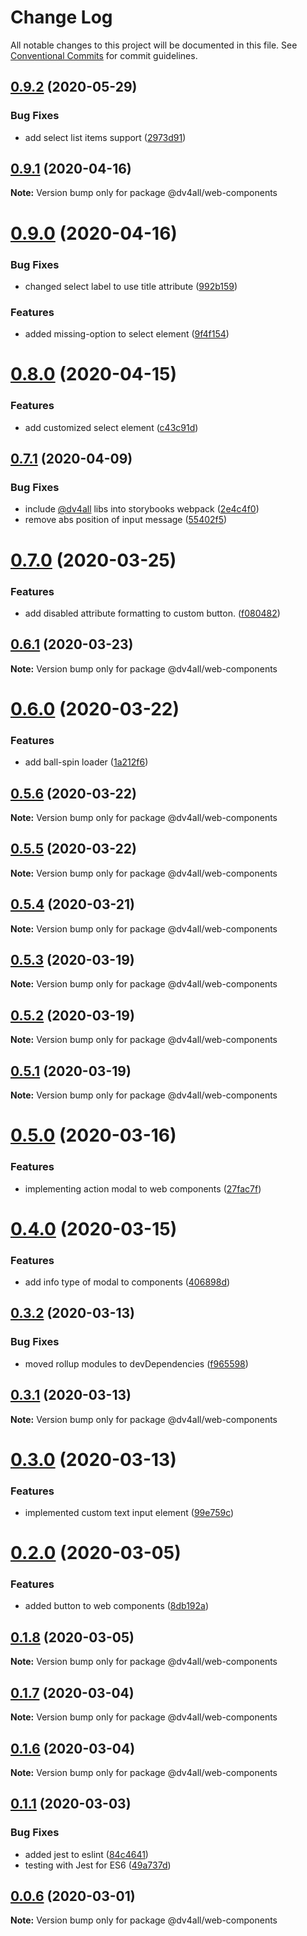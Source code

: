 # Change Log

All notable changes to this project will be documented in this file.
See [Conventional Commits](https://conventionalcommits.org) for commit guidelines.

## [0.9.2](https://github.com/dmijatovic/dv4all-wcp-lerna/compare/@dv4all/web-components@0.9.1...@dv4all/web-components@0.9.2) (2020-05-29)


### Bug Fixes

* add select list items support ([2973d91](https://github.com/dmijatovic/dv4all-wcp-lerna/commit/2973d91f35ea2c1d9e0ef51bd0e021dcd6aa698e))





## [0.9.1](https://github.com/dmijatovic/dv4all-wcp-lerna/compare/@dv4all/web-components@0.9.0...@dv4all/web-components@0.9.1) (2020-04-16)

**Note:** Version bump only for package @dv4all/web-components





# [0.9.0](https://github.com/dmijatovic/dv4all-wcp-lerna/compare/@dv4all/web-components@0.8.0...@dv4all/web-components@0.9.0) (2020-04-16)


### Bug Fixes

* changed select label to use title attribute ([992b159](https://github.com/dmijatovic/dv4all-wcp-lerna/commit/992b1590de002a5428c5a3357da57d7f8384a0c7))


### Features

* added missing-option to select element ([9f4f154](https://github.com/dmijatovic/dv4all-wcp-lerna/commit/9f4f15475dd447ebdd755119bba140064a81be78))





# [0.8.0](https://github.com/dmijatovic/dv4all-wcp-lerna/compare/@dv4all/web-components@0.7.1...@dv4all/web-components@0.8.0) (2020-04-15)


### Features

* add customized select element ([c43c91d](https://github.com/dmijatovic/dv4all-wcp-lerna/commit/c43c91df666e6392df92aa9b4a2656ce536373af))





## [0.7.1](https://github.com/dmijatovic/dv4all-wcp-lerna/compare/@dv4all/web-components@0.7.0...@dv4all/web-components@0.7.1) (2020-04-09)


### Bug Fixes

* include [@dv4all](https://github.com/dv4all) libs into storybooks webpack ([2e4c4f0](https://github.com/dmijatovic/dv4all-wcp-lerna/commit/2e4c4f0d7d3ed5fe25722b6bee2426be51f6aa05))
* remove abs position of input message ([55402f5](https://github.com/dmijatovic/dv4all-wcp-lerna/commit/55402f510b18237e0081deec500e3b548ca48746))





# [0.7.0](https://github.com/dmijatovic/dv4all-wcp-lerna/compare/@dv4all/web-components@0.6.1...@dv4all/web-components@0.7.0) (2020-03-25)


### Features

* add disabled attribute formatting to custom button. ([f080482](https://github.com/dmijatovic/dv4all-wcp-lerna/commit/f080482eaf0520f0148659f70259084914f7733f))





## [0.6.1](https://github.com/dmijatovic/dv4all-wcp-lerna/compare/@dv4all/web-components@0.6.0...@dv4all/web-components@0.6.1) (2020-03-23)

**Note:** Version bump only for package @dv4all/web-components





# [0.6.0](https://github.com/dmijatovic/dv4all-wcp-lerna/compare/@dv4all/web-components@0.5.6...@dv4all/web-components@0.6.0) (2020-03-22)


### Features

* add ball-spin loader ([1a212f6](https://github.com/dmijatovic/dv4all-wcp-lerna/commit/1a212f645626b6ac1ac7246d1473cffa6bd41c55))





## [0.5.6](https://github.com/dmijatovic/dv4all-wcp-lerna/compare/@dv4all/web-components@0.5.5...@dv4all/web-components@0.5.6) (2020-03-22)

**Note:** Version bump only for package @dv4all/web-components





## [0.5.5](https://github.com/dmijatovic/dv4all-wcp-lerna/compare/@dv4all/web-components@0.5.4...@dv4all/web-components@0.5.5) (2020-03-22)

**Note:** Version bump only for package @dv4all/web-components





## [0.5.4](https://github.com/dmijatovic/dv4all-wcp/compare/@dv4all/web-components@0.5.3...@dv4all/web-components@0.5.4) (2020-03-21)

**Note:** Version bump only for package @dv4all/web-components

## [0.5.3](https://github.com/dmijatovic/dv4all-wcp/compare/@dv4all/web-components@0.5.2...@dv4all/web-components@0.5.3) (2020-03-19)

**Note:** Version bump only for package @dv4all/web-components

## [0.5.2](https://github.com/dmijatovic/dv4all-wcp/compare/@dv4all/web-components@0.5.1...@dv4all/web-components@0.5.2) (2020-03-19)

**Note:** Version bump only for package @dv4all/web-components

## [0.5.1](https://github.com/dmijatovic/dv4all-wcp/compare/@dv4all/web-components@0.5.0...@dv4all/web-components@0.5.1) (2020-03-19)

**Note:** Version bump only for package @dv4all/web-components

# [0.5.0](https://github.com/dmijatovic/dv4all-wcp/compare/@dv4all/web-components@0.4.0...@dv4all/web-components@0.5.0) (2020-03-16)

### Features

- implementing action modal to web components ([27fac7f](https://github.com/dmijatovic/dv4all-wcp/commit/27fac7f910b41e1898310402f433eee48230b031))

# [0.4.0](https://github.com/dmijatovic/dv4all-wcp/compare/@dv4all/web-components@0.3.2...@dv4all/web-components@0.4.0) (2020-03-15)

### Features

- add info type of modal to components ([406898d](https://github.com/dmijatovic/dv4all-wcp/commit/406898dd7cbfc639f309926855039e82b4dd4136))

## [0.3.2](https://github.com/dmijatovic/dv4all-wcp/compare/@dv4all/web-components@0.3.1...@dv4all/web-components@0.3.2) (2020-03-13)

### Bug Fixes

- moved rollup modules to devDependencies ([f965598](https://github.com/dmijatovic/dv4all-wcp/commit/f965598c3c3587b393dfb57b6e05e2b8326a77d5))

## [0.3.1](https://github.com/dmijatovic/dv4all-wcp/compare/@dv4all/web-components@0.3.0...@dv4all/web-components@0.3.1) (2020-03-13)

**Note:** Version bump only for package @dv4all/web-components

# [0.3.0](https://github.com/dmijatovic/dv4all-wcp/compare/@dv4all/web-components@0.2.0...@dv4all/web-components@0.3.0) (2020-03-13)

### Features

- implemented custom text input element ([99e759c](https://github.com/dmijatovic/dv4all-wcp/commit/99e759c4f4772745f546af49fcf59285a280e0b3))

# [0.2.0](https://github.com/dmijatovic/dv4all-wcp/compare/@dv4all/web-components@0.1.8...@dv4all/web-components@0.2.0) (2020-03-05)

### Features

- added button to web components ([8db192a](https://github.com/dmijatovic/dv4all-wcp/commit/8db192a2479da07b461715d1b6311f2f1b4ab611))

## [0.1.8](https://github.com/dmijatovic/dv4all-wcp/compare/@dv4all/web-components@0.1.7...@dv4all/web-components@0.1.8) (2020-03-05)

**Note:** Version bump only for package @dv4all/web-components

## [0.1.7](https://github.com/dmijatovic/dv4all-wcp/compare/@dv4all/web-components@0.1.6...@dv4all/web-components@0.1.7) (2020-03-04)

**Note:** Version bump only for package @dv4all/web-components

## [0.1.6](https://github.com/dmijatovic/dv4all-wcp/compare/@dv4all/web-components@0.1.5...@dv4all/web-components@0.1.6) (2020-03-04)

**Note:** Version bump only for package @dv4all/web-components

## [0.1.1](https://github.com/dmijatovic/dv4all-wcp/compare/@dv4all/web-components@0.1.0...@dv4all/web-components@0.1.1) (2020-03-03)

### Bug Fixes

- added jest to eslint ([84c4641](https://github.com/dmijatovic/dv4all-wcp/commit/84c464179ead77528f77fcdf6516689f9cb05f1f))
- testing with Jest for ES6 ([49a737d](https://github.com/dmijatovic/dv4all-wcp/commit/49a737d5d8dd4dbc40a7108fc33b8642a9e6ed61))

## [0.0.6](https://github.com/dmijatovic/dv4all-wcp/compare/@dv4all/web-components@0.0.5...@dv4all/web-components@0.0.6) (2020-03-01)

**Note:** Version bump only for package @dv4all/web-components
